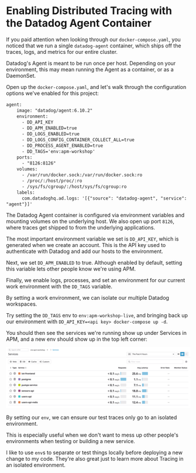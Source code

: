 # Enabling Distributed Tracing with the Datadog Agent Container

If you paid attention when looking through our `docker-compose.yaml`, you noticed that we run a single `datadog-agent` container, which ships off the traces, logs, and metrics for our entire cluster.

Datadog's Agent is meant to be run once per host. Depending on your environment, this may mean running the Agent as a container, or as a DaemonSet. 

Open up the `docker-compose.yaml`, and let's walk through the configuration options we've enabled for this project:

```
agent:
    image: "datadog/agent:6.10.2"
    environment:
      - DD_API_KEY
      - DD_APM_ENABLED=true
      - DD_LOGS_ENABLED=true
      - DD_LOGS_CONFIG_CONTAINER_COLLECT_ALL=true
      - DD_PROCESS_AGENT_ENABLED=true
      - DD_TAGS='env:apm-workshop'
    ports:
      - "8126:8126"
    volumes:
      - /var/run/docker.sock:/var/run/docker.sock:ro
      - /proc/:/host/proc/:ro
      - /sys/fs/cgroup/:/host/sys/fs/cgroup:ro
    labels:
      com.datadoghq.ad.logs: '[{"source": "datadog-agent", "service": "agent"}]'
```

The Datadog Agent container is configured via environment variables and mounting volumes on the underlying host.  We also open up port `8126`, where traces get shipped to from the underlying applications.

The most important environment variable we set is `DD_API_KEY`, which is generated when we create an account. This is the API key used to authenticate with Datadog and add our hosts to the environment.

Next, we set `DD_APM_ENABLED` to true. Although enabled by default, setting this variable lets other people know we're using APM.

Finally, we enable logs, processes, and set an environment for our current work environment with the `DD_TAGS` variable. 

By setting a work environment, we can isolate our multiple Datadog workspaces.

Try setting the `DD_TAGS` env to `env:apm-workshop-live`, and bringing back up our environment with `DD_API_KEY=<api key> docker-compose up -d`.

You should then see the services we're running show up under Services in APM, and a new env should show up in the top left corner:

![Service List](../assets/service-list.png)

By setting our `env`, we can ensure our test traces only go to an isolated environment.

This is especially useful when we don't want to mess up other people's environments when testing or building a new service.

I like to use `env`s to separate or test things locally before deploying a new change to my code. They're also great just to learn more about Tracing in an isolated environment.